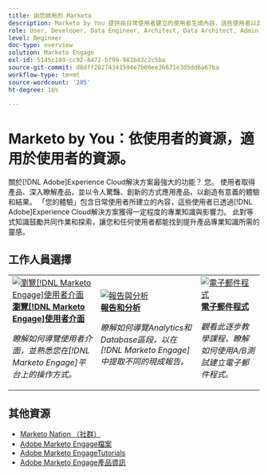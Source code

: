 ```yaml
---
title: 由您啟用的 Marketo
description: Marketo by You 提供由日常使用者建立的使用者生成內容，這些使用者以其具備的 Adobe Marketo 知識取得專業等級和影響力。
role: User, Developer, Data Engineer, Architect, Data Architect, Admin, Leader
level: Beginner
doc-type: overview
solution: Marketo Engage
exl-id: 5145c189-cc92-4472-bf99-981b43c2c5ba
source-git-commit: d8dff20274341594e7b00ee36671e3d5dd6a67ba
workflow-type: tm+mt
source-wordcount: '205'
ht-degree: 16%

---
```


# Marketo by You：依使用者的資源，適用於使用者的資源。

關於[!DNL Adobe]Experience Cloud解決方案最強大的功能？ 您。 使用者取得產品、深入瞭解產品，並以令人驚豔、創新的方式應用產品，以創造有意義的體驗和結果。 「您的體驗」包含日常使用者所建立的內容，這些使用者已透過[!DNL Adobe]Experience Cloud解決方案獲得一定程度的專業知識與影響力。 此對等式知識鼓勵共同作業和探索，讓您和任何使用者都能找到提升產品專業知識所需的靈感。

<div id="recs-overview-body-1"></div>
<div id="recs-overview-body-2"></div>
<div id="recs-overview-body-3"></div>
<div id="recs-overview-body-4"></div>
<div id="recs-overview-body-5"></div>
<div id="recs-overview-body-6"></div>

<div id="staff-picks-section">

## 工作人員選擇

<table>
<tr>
  <td>
    <a href="/help/marketo/fundamentals/ui-navigation.md">
      <img alt="瀏覽[!DNL Marketo Engage]使用者介面" src="https://video.tv.adobe.com/v/3419131?format=jpeg" />
    </a>
    <div>
      <a href="/help/marketo/fundamentals/ui-navigation.md">
    <strong>瀏覽[!DNL Marketo Engage]使用者介面</strong>
    </a>
    </div>
    <p>
    <em>瞭解如何導覽使用者介面，並熟悉您在[!DNL Marketo Engage]平台上的操作方式。</em>
    <p>
  </td>
  <td>
    <a href="/help/marketo/reporting/reporting-and-analytics.md">
      <img alt="報告與分析" src="https://video.tv.adobe.com/v/3419295?format=jpeg" />
    </a>
    <div>
      <a href="/help/marketo/reporting/reporting-and-analytics.md">
    <strong>報告和分析</strong>
    </a>
    </div>
    <p>
    <em>瞭解如何導覽Analytics和Database區段，以在[!DNL Marketo Engage]中提取不同的現成報告。</em>
    <p>
  </td>
  <td>
    <a href="/help/marketo/programs/email-programs.md">
      <img alt="電子郵件程式" src="https://video.tv.adobe.com/v/3419440?format=jpeg" />
    </a>
    <div>
      <a href="/help/marketo/programs/email-programs.md">
    <strong>電子郵件程式</strong>
    </a>
    </div>
    <p>
    <em>觀看此逐步教學課程，瞭解如何使用A/B測試建立電子郵件程式。</em>
    <p>
  </td>
</tr>
</table>

</div>

## 其他資源

* [Marketo Nation （社群）](https://nation.marketo.com/)
* [Adobe Marketo Engage檔案](https://experienceleague.adobe.com/docs/marketo-engage.html)
* [Adobe Marketo EngageTutorials](https://experienceleague.adobe.com/docs/marketo-learn/tutorials/overview.html)
* [Adobe Marketo Engage產品資訊](https://business.adobe.com/products/marketo/adobe-marketo.html)
